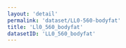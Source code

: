 ```yaml
---
layout: 'detail'
permalink: 'dataset/LL0-560-bodyfat'
title: 'Ll0_560_bodyfat'
datasetID: 'LL0_560_bodyfat'
---
```

